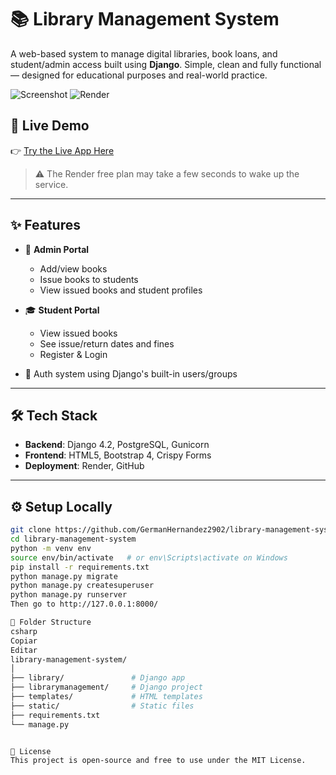 # 📚 Library Management System

A web-based system to manage digital libraries, book loans, and student/admin access built using **Django**. Simple, clean and fully functional — designed for educational purposes and real-world practice.

![Screenshot](https://img.shields.io/badge/Django-4.2-success?style=for-the-badge&logo=django)
![Render](https://img.shields.io/badge/Deployed%20on-Render-blue?style=for-the-badge&logo=render)

## 🚀 Live Demo

👉 [Try the Live App Here](https://library-management-system-zce5.onrender.com)

> ⚠️ The Render free plan may take a few seconds to wake up the service.

---

## ✨ Features

- 👤 **Admin Portal**  
  - Add/view books  
  - Issue books to students  
  - View issued books and student profiles  

- 🎓 **Student Portal**  
  - View issued books  
  - See issue/return dates and fines  
  - Register & Login

- 🔐 Auth system using Django's built-in users/groups

---

## 🛠️ Tech Stack

- **Backend**: Django 4.2, PostgreSQL, Gunicorn  
- **Frontend**: HTML5, Bootstrap 4, Crispy Forms  
- **Deployment**: Render, GitHub

---

## ⚙️ Setup Locally

```bash
git clone https://github.com/GermanHernandez2902/library-management-system.git
cd library-management-system
python -m venv env
source env/bin/activate   # or env\Scripts\activate on Windows
pip install -r requirements.txt
python manage.py migrate
python manage.py createsuperuser
python manage.py runserver
Then go to http://127.0.0.1:8000/

📁 Folder Structure
csharp
Copiar
Editar
library-management-system/
│
├── library/               # Django app
├── librarymanagement/     # Django project
├── templates/             # HTML templates
├── static/                # Static files
├── requirements.txt
└── manage.py


📜 License
This project is open-source and free to use under the MIT License.


